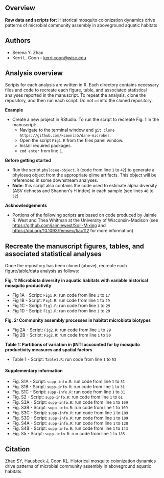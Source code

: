 ## Overview 
**Raw data and scripts for:**
Historical mosquito colonization dynamics drive patterns of microbial community assembly in aboveground aquatic habitats

## Authors 
* Serena Y. Zhao
* Kerri L. Coon - kerri.coon@wisc.edu

## Analysis overview 
Scripts for each analysis are written in R. Each directory contains necessary files and code to recreate each figure, table, and associated statistical analyses reported in the manuscript. To repeat the analysis, clone the repository, and then run each script. Do not `cd` into the cloned repository. 

**Example**
* Create a new project in RStudio. To run the script to recreate Fig. 1 in the manuscript: 
	* Navigate to the terminal window and `git clone https://github.com/kcoonlab/dane-microbes`.
	* Open the script `Fig1.R` from the files panel window.
	* Install required packages. 
	* `cmd enter` from line `1`.

**Before getting started**
* Run the script `phyloseq-object.R` (code from line `1` to `42`) to generate a phyloseq object from the appropriate qiime artifacts. This object will be referenced in some downstream analyses.
* **Note**: this script also contains the code used to estimate alpha diversity (ASV richness and Shannon's H index) in each sample (see lines `46` to `52`)

**Acknowledgements**
* Portions of the following scripts are based on code produced by Jaimie R. West and Thea Whitman at the University of Wisconsin-Madison (see https://github.com/jaimiewest/Soil-Mixing and https://doi.org/10.1093/femsec/fiac112 for more information).

## Recreate the manuscript figures, tables, and associated statistical analyses
Once the repository has been cloned (above), recreate each figure/table/data analysis as follows: 

**Fig. 1: Microbiota diversity in aquatic habitats with variable historical mosquito productivity**
* Fig 1A - Script: `Fig1.R`: run code from line `1` to `17`
* Fig 1B - Script: `Fig1.R`: run code from line `1` to `29`
* Fig 1C - Script: `Fig1.R`: run code from line `1` to `29`
* Fig 1D - Script: `Fig1.R`: run code from line `1` to `29`

**Fig. 2: Community assembly processes in habitat microbiota biotypes**
* Fig 2A - Script: `Fig2.R`: run code from line `1` to `29`
* Fig 2B - Script: `Fig2.R`: run code from line `1` to `50`

**Table 1: Partitions of variation in βNTI accounted for by mosquito productivity measures and spatial factors**
* Table 1 - Script: `Table1.R`: run code from line `1` to `53`

#### Supplementary information 
* Fig. S1A - Script: `supp-info.R`: run code from line `1` to `31`
* Fig. S1B - Script: `supp-info.R`: run code from line `1` to `31`
* Fig. S1C - Script: `supp-info.R`: run code from line `1` to `31`
* Fig. S2 - Script: `supp-info.R`: run code from line `1` to `61`
* Fig. S3A - Script: `supp-info.R`: run code from line `1` to `109`
* Fig. S3B - Script: `supp-info.R`: run code from line `1` to `109`
* Fig. S3C - Script: `supp-info.R`: run code from line `1` to `109`
* Fig. S3D - Script: `supp-info.R`: run code from line `1` to `109`
* Fig. S4A - Script: `supp-info.R`: run code from line `1` to `128`
* Fig. S4B - Script: `supp-info.R`: run code from line `1` to `143`
* Fig. S5 - Script: `supp-info.R`: run code from line `1` to `185`

## Citation 
Zhao SY, Hausbeck J, Coon KL. Historical mosquito colonization dynamics drive patterns of microbial community assembly in aboveground aquatic habitats.

